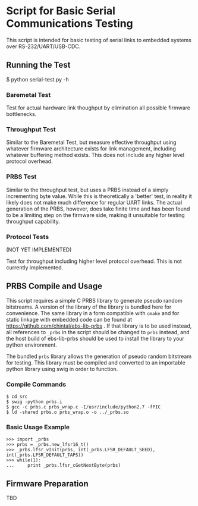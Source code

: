 
# Script for Basic Serial Communications Testing #


This script is intended for basic testing of serial links to embedded
systems over RS-232/UART/USB-CDC.

## Running the Test ##

$ python serial-test.py -h

### Baremetal Test ###

Test for actual hardware link thoughput by elimination all possible
firmware bottlenecks.

### Throughput Test ###

Similar to the Baremetal Test, but measure effective throughput using
whatever firmware architecture exists for link management, including
whatever buffering method exists. This does not include any higher
level protocol overhead.

### PRBS Test ###

Similar to the throughput test, but uses a PRBS instead of a simply
incrementing byte value. While this is theoretically a 'better' test,
in reality it likely does not make much difference for regular UART
links. The actual generation of the PRBS, however, does take finite
time and has been found to be a limiting step on the firmware side,
making it unsuitable for testing throughput capability.

### Protocol Tests ###

(NOT YET IMPLEMENTED)

Test for throughput including higher level protocol overhead. This is
not currently implemented.


## PRBS Compile and Usage ##

This script requires a simple C PRBS library to generate pseudo random
bitstreams. A version of the library of the library is bundled here for
convenience. The same library in a form compatible with `cmake` and for
static linkage with embedded code can be found at
https://github.com/chintal/ebs-lib-prbs . If that library is to be used
instead, all references to `_prbs` in the script should be changed to
`prbs` instead, and the host build of ebs-lib-prbs should be used to
install the library to your python environment.

The bundled `prbs` library allows the generation of pseudo random bitstream
for testing. This library must be compiled and converted to an importable
python library using swig in order to function.

### Compile Commands ###

    $ cd src
    $ swig -python prbs.i
    $ gcc -c prbs.c prbs_wrap.c -I/usr/include/python2.7 -fPIC
    $ ld -shared prbs.o prbs_wrap.o -o ../_prbs.so

### Basic Usage Example ###

    >>> import _prbs
    >>> prbs = _prbs.new_lfsr16_t()
    >>> _prbs.lfsr_vInit(prbs, int(_prbs.LFSR_DEFAULT_SEED), int(_prbs.LFSR_DEFAULT_TAPS))
    >>> while(1):
    ...     print _prbs.lfsr_cGetNextByte(prbs)


## Firmware Preparation ##

TBD

